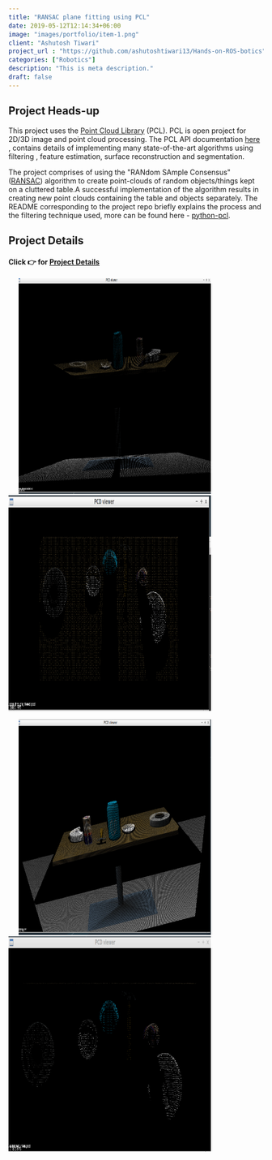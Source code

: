 ```yaml
---
title: "RANSAC plane fitting using PCL"
date: 2019-05-12T12:14:34+06:00
image: "images/portfolio/item-1.png"
client: "Ashutosh Tiwari"
project_url : "https://github.com/ashutoshtiwari13/Hands-on-ROS-botics"
categories: ["Robotics"]
description: "This is meta description."
draft: false
---
```


## Project Heads-up

This project uses the  [Point Cloud Library](https://pointclouds.org/) (PCL). PCL is open project for 2D/3D image and point cloud processing. The PCL API documentation [here](https://pointclouds.org/documentation/) , contains details of implementing many state-of-the-art algorithms using filtering , feature estimation, surface reconstruction and segmentation.

The project comprises of using the "RANdom SAmple Consensus" ([RANSAC](http://wiki.ros.org/pcl/Handbook/RANSAC)) algorithm to create point-clouds of random objects/things kept on a cluttered table.A successful implementation of the algorithm results in creating new point clouds containing the table and objects separately. The README corresponding to the project repo briefly explains the process and the filtering technique used, more can be found here - [python-pcl](https://python-pcl-fork.readthedocs.io/en/rc_patches4/tutorial/filtering.html#filtering-a-pointcloud-using-a-passthrough-filter).


## Project Details


#### Click 👉 for [Project Details](https://github.com/ashutoshtiwari13/ROS-PCL-Segmentation/tree/master/ransac_pointcloud)

<img src="https://github.com/ashutoshtiwari13/ROS-PCL-Segmentation/blob/master/ransac_pointcloud/voxel.png" height="425px" width="380px" hspace="20"/><img src="https://github.com/ashutoshtiwari13/ROS-PCL-Segmentation/blob/master/ransac_pointcloud/pass_through.png" height="425px" width="400px"/>


<img src="https://github.com/ashutoshtiwari13/ROS-PCL-Segmentation/blob/master/ransac_pointcloud/tabletop.png" height="425px" width="380px" hspace="20"/><img src="https://github.com/ashutoshtiwari13/ROS-PCL-Segmentation/blob/master/ransac_pointcloud/extracted_in.png" height="425px" width="400px"/>
